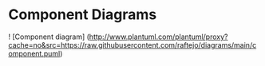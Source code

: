 # Component Diagrams 
! [Component diagram] (http://www.plantuml.com/plantuml/proxy?cache=no&src=https://raw.githubusercontent.com/raftejo/diagrams/main/component.puml)
